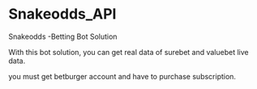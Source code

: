 # Snakeodds_API
Snakeodds -Betting Bot Solution

With this bot solution, you can get real data of surebet and valuebet live data.

you must get betburger account and have to purchase subscription.

